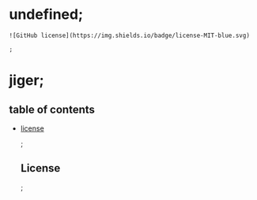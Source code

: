 # undefined;
  
    ![GitHub license](https://img.shields.io/badge/license-MIT-blue.svg)
    
    ;
  # jiger;
  ## table of contents

  
    
* [license](#license)

  
  
    ;

  
    ## License
    ;


